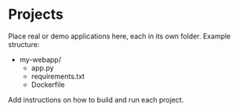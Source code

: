 # Projects

Place real or demo applications here, each in its own folder.
Example structure:
- my-webapp/
  - app.py
  - requirements.txt
  - Dockerfile

Add instructions on how to build and run each project.

